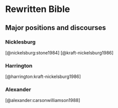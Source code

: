 
# Rewritten Bible

<!--1. Vermes and RwB
    * Context and goals
        * Rene Bloch?
        * Bridge the gap between biblical and rabbinic lit
        * Showed the continuity of tradition between the two
    * Argument of _Scripture and Tradition_-->

## Major positions and discourses

### Nicklesburg
[@nickelsburg:stone1984]
[@kraft-nickelsburg1986]

### Harrington
[@harrington:kraft-nickelsburg1986]

### Alexander

[@alexander:carsonwilliamson1988]

<!--
    * Crawford 
    * Tov
    * Fitzmyer
    * Bernstein
    * Segal
    * Machiela
    * Brooke
    * Teeter
    * Zahn
    * Campbell
-->
<!--
3. My move:
    * Limits of current discussion
        - Generic classification still lacks something (Category theory?)
        - Role of genre for reading strategy
        - What does genre tell us about a text, if not "how" to read it?
    * All of these still presuppose a *text* that is re*written* and thus focus on the relationship of these RwB texts to particular antecedents
    * Need for different model
-->